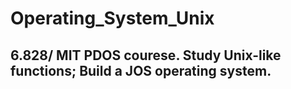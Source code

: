 # Operating_System_Unix
6.828/ MIT PDOS courese. Study Unix-like functions; Build a JOS operating system.
--------